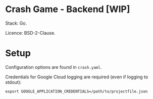 Crash Game - Backend [WIP]
==========================

Stack: Go.

Licence: BSD-2-Clause.

Setup
=====

Configuration options are found in `crash.yaml`.

Credentials for Google Cloud logging are required (even if logging to stdout):

`export GOOGLE_APPLICATION_CREDENTIALS=/path/to/projectfile.json`
